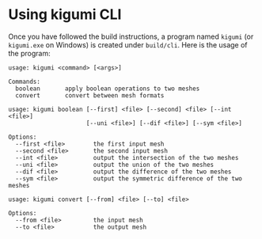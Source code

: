 # Using kigumi CLI

Once you have followed the build instructions, a program named `kigumi` (or `kigumi.exe` on Windows) is created under
`build/cli`. Here is the usage of the program:

```
usage: kigumi <command> [<args>]

Commands:
  boolean       apply boolean operations to two meshes
  convert       convert between mesh formats
```

```
usage: kigumi boolean [--first] <file> [--second] <file> [--int <file>]
                      [--uni <file>] [--dif <file>] [--sym <file>]

Options:
  --first <file>        the first input mesh
  --second <file>       the second input mesh
  --int <file>          output the intersection of the two meshes
  --uni <file>          output the union of the two meshes
  --dif <file>          output the difference of the two meshes
  --sym <file>          output the symmetric difference of the two meshes
```

```
usage: kigumi convert [--from] <file> [--to] <file>

Options:
  --from <file>         the input mesh
  --to <file>           the output mesh
```
